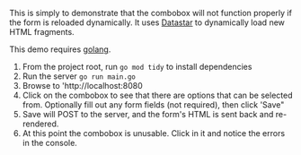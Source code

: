 This is simply to demonstrate that the combobox will not function properly if the form is reloaded dynamically. It uses [Datastar](https://data-star.dev/examples/web_component) to dynamically load new HTML fragments.

This demo requires [golang](https://go.dev).


1. From the project root, run `go mod tidy` to install dependencies
2. Run the server `go run main.go`
2. Browse to 'http://localhost:8080
3. Click on the combobox to see that there are options that can be selected from. Optionally fill out any form fields (not required), then click 'Save"
4. Save will POST to the server, and the form's HTML is sent back and re-rendered.
5. At this point the combobox is unusable. Click in it and notice the errors in the console.
